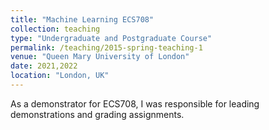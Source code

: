 ```yaml
---
title: "Machine Learning ECS708"
collection: teaching
type: "Undergraduate and Postgraduate Course"
permalink: /teaching/2015-spring-teaching-1
venue: "Queen Mary University of London"
date: 2021,2022
location: "London, UK"
---
```


As a demonstrator for ECS708, I was responsible for leading demonstrations and grading assignments.

